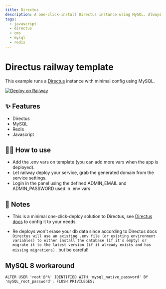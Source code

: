 ```yaml
---
title: Directus
description: A one-click-install Directus instance using MySQL. Always install lastest version know of Directus.
tags:
  - javascript
  - directus
  - cms
  - mysql
  - redis
---
```


# Directus railway template

This example runs a [Directus](https://directus.io/) instance with minimal config using MySQL.

[![Deploy on Railway](https://railway.app/button.svg)](https://railway.app/new/template/pn_H14?referralCode=frnWSQ)

## ✨ Features

- Directus
- MySQL
- Redis
- Javascript

## 💁‍♀️ How to use

- Add the .env vars on template (you can add more vars when the app is deployed).
- Let railway deploy your service, grab the generated domain from the service settings.
- Login in the panel using the defined ADMIN_EMAIL and ADMIN_PASSWORD used in .env vars

## 📝 Notes

- This is a minimal one-click-deploy solution to Directus, see [Directus docs](https://docs.directus.io/getting-started/introduction.html) to config it to your needs.

- Re deploys won't erase your db data since according to Directus docs `Directus will use an existing .env file (or existing environment variables) to either install the database (if it's empty) or migrate it to the latest version (if it already exists and has missing migrations).` but be careful!

## MySQL 8 workaround

`ALTER USER 'root'@'%' IDENTIFIED WITH 'mysql_native_password' BY 'mySQL_root_password';
FLUSH PRIVILEGES;`
